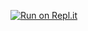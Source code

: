 [![Run on Repl.it](https://repl.it/badge/github/aldolime900/protacshon)](https://repl.it/github/aldolime900/protacshon)